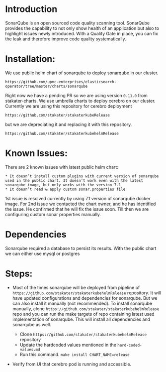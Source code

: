 # Introduction

SonarQube is an open sourced code quality scanning tool. SonarQube provides the capability to not only show health of an application but also to highlight issues newly introduced. With a Quality Gate in place, you can fix the leak and therefore improve code quality systematically. 

# Installation:

We use public helm chart of sonarqube to deploy sonarqube in our cluster.

```
https://github.com/upmc-enterprises/elasticsearch-operator/tree/master/charts/sonarqube
```

Right now we have a pending PR so we are using version `0.11.0` from stakater-charts. We use umbrella charts to deploy cerebro on our cluster. Currently we are using this repository for cerebro deployment
```
https://github.com/stakater/stakaterkubeRelease
```

 but we are depreciating it and replacing it with this repository.
```
https://github.com/stakater/stakaterkubehelmRelease
```

# Known Issues:

There are 2 known issues with latest public helm chart: 

    * It doesn’t install custom plugins with current version of sonarqube used in the public chart. It doesn’t work even with the latest sonarqube image, but only works with the version 7.1 
    * It doesn’t read & apply custom sonar.properties file 

1st issue is resolved currently by using 7.1 version of sonarqube docker image. For 2nd issue we contacted the chart owner, and he has identified the issue. He confirmed that he will fix the issue soon. Till then we are configuring custom sonar properties manually. 

# Dependencies

Sonarqube required a database to persist its results. With the public chart we can either use mysql or postgres

# Steps:

* Most of the times sonarqube will be deployed from pipeline of `https://github.com/stakater/stakaterkubehelmRelease` repository. It will have updated configurations and dependencies for sonarqube. But we can also install it manually (not recommended). To install sonarqube manually, clone `https://github.com/stakater/stakaterkubehelmRelease` repo and you can run the make targets of repo containing latest used implementation of sonarqube. This will install all dependencies and sonarqube as well.
    * Clone `https://github.com/stakater/stakaterkubehelmRelease` repository
    * Update the hardcoded values mentioned in the `hard-coded-values.md`
    * Run this command. `make install CHART_NAME=release`

* Verify from UI that cerebro pod is running and accessible.
